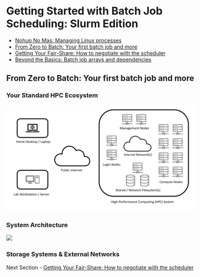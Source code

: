 # Getting Started with Batch Job Scheduling: Slurm Edition

- [Nohup No Mas: Managing Linux processes](NOHUP.md)
- [From Zero to Batch: Your first batch job and more](BATCH.md)
- [Getting Your Fair-Share: How to negotiate with the scheduler](FAIRSHARE.md)
- [Beyond the Basics: Batch job arrays and dependencies](BEYOND.md)

## From Zero to Batch: Your first batch job and more

### Your Standard HPC Ecosystem

![standard-hpc-ecosystem](standard-hpc-ecosystem.jpg)

### System Architecture

![](https://www.sdsc.edu/assets/images/expanse_web_banner-1220.jpg)

### Storage Systems & External Networks



Next Section - [Getting Your Fair-Share: How to negotiate with the scheduler](FAIRSHARE.md)
